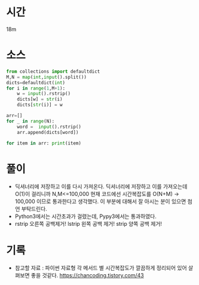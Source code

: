 # 시간
18m
# 소스
```python
from collections import defaultdict
M,N = map(int,input().split())
dicts=defaultdict(int)
for i in range(1,M+1):
    w = input().rstrip()
    dicts[w] = str(i)
    dicts[str(i)] = w

arr=[]
for _ in range(N):
    word =  input().rstrip()
    arr.append(dicts[word])

for item in arr: print(item)

```
# 풀이
- 딕셔너리에 저장하고 이를 다시 가져온다. 딕셔너리에 저장하고 이를 가져오는데 O(1)이 걸리니까 N,M<=100,000 현재 코드에선 시간복잡도를 O(N+M) -> 100,000 이므로 통과한다고 생각했다. 이 부분에 대해서 잘 아시는 분이 있으면 첨언 부탁드린다.
- Python3에서는 시간초과가 걸렸는데, Pypy3에서는 통과하였다. 
- rstrip 오른쪽 공백제거! lstrip 왼쪽 공백 제거! strip 양쪽 공백 제거!

# 기록
- 참고할 자료 : 파이썬 자료형 각 메서드 별 시간복잡도가 깔끔하게 정리되어 있어 살펴보면 좋을 것같다.
https://chancoding.tistory.com/43
